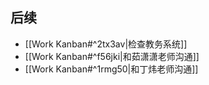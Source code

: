 
## 后续
- [[Work Kanban#^2tx3av|检查教务系统]]
- [[Work Kanban#^f56jki|和茹潇潇老师沟通]]
- [[Work Kanban#^1rmg50|和丁炜老师沟通]]

